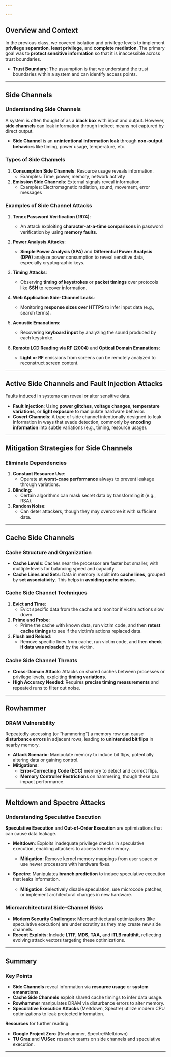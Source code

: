 ```yaml
---

---
```


## **Overview and Context**  
In the previous class, we covered isolation and privilege levels to implement **privilege separation**, **least privilege**, and **complete mediation**. The primary goal was to **protect sensitive information** so that it is inaccessible across trust boundaries.

- **Trust Boundary**: The assumption is that we understand the trust boundaries within a system and can identify access points.

---

## **Side Channels**  
### **Understanding Side Channels**  
A system is often thought of as a **black box** with input and output. However, **side channels** can leak information through indirect means not captured by direct output.

- **Side Channel** is an **unintentional information leak** through **non-output behaviors** like timing, power usage, temperature, etc.

### **Types of Side Channels**  
1. **Consumption Side Channels**: Resource usage reveals information.
   - Examples: Time, power, memory, network activity
2. **Emission Side Channels**: External signals reveal information.
   - Examples: Electromagnetic radiation, sound, movement, error messages

### **Examples of Side Channel Attacks**  
1. **Tenex Password Verification (1974)**:
   - An attack exploiting **character-at-a-time comparisons** in password verification by using **memory faults**.

2. **Power Analysis Attacks**:
   - **Simple Power Analysis (SPA)** and **Differential Power Analysis (DPA)** analyze power consumption to reveal sensitive data, especially cryptographic keys.

3. **Timing Attacks**:
   - Observing **timing of keystrokes** or **packet timings** over protocols like **SSH** to recover information.

4. **Web Application Side-Channel Leaks**:
   - Monitoring **response sizes over HTTPS** to infer input data (e.g., search terms).

5. **Acoustic Emanations**:
   - Recovering **keyboard input** by analyzing the sound produced by each keystroke.

6. **Remote LCD Reading via RF (2004)** and **Optical Domain Emanations**:
   - **Light or RF** emissions from screens can be remotely analyzed to reconstruct screen content.

---

## **Active Side Channels and Fault Injection Attacks**  
Faults induced in systems can reveal or alter sensitive data.

- **Fault Injection**: Using **power glitches**, **voltage changes**, **temperature variations**, or **light exposure** to manipulate hardware behavior.
- **Covert Channels**: A type of side channel intentionally designed to leak information in ways that evade detection, commonly by **encoding information** into subtle variations (e.g., timing, resource usage).

---

## **Mitigation Strategies for Side Channels**  
### **Eliminate Dependencies**  
1. **Constant Resource Use**:
   - Operate at **worst-case performance** always to prevent leakage through variations.
2. **Blinding**:
   - Certain algorithms can mask secret data by transforming it (e.g., RSA).
3. **Random Noise**:
   - Can deter attackers, though they may overcome it with sufficient data.

---

## **Cache Side Channels**  
### **Cache Structure and Organization**  
- **Cache Levels**: Caches near the processor are faster but smaller, with multiple levels for balancing speed and capacity.
- **Cache Lines and Sets**: Data in memory is split into **cache lines**, grouped by **set associativity**. This helps in **avoiding cache misses**.

### **Cache Side Channel Techniques**  
1. **Evict and Time**:
   - Evict specific data from the cache and monitor if victim actions slow down.
2. **Prime and Probe**:
   - Prime the cache with known data, run victim code, and then **retest cache timings** to see if the victim’s actions replaced data.
3. **Flush and Reload**:
   - Remove specific lines from cache, run victim code, and then **check if data was reloaded** by the victim.

### **Cache Side Channel Threats**  
- **Cross-Domain Attack**: Attacks on shared caches between processes or privilege levels, exploiting **timing variations**.
- **High Accuracy Needed**: Requires **precise timing measurements** and repeated runs to filter out noise.

---

## **Rowhammer**  
### **DRAM Vulnerability**  
Repeatedly accessing (or “hammering”) a memory row can cause **disturbance errors** in adjacent rows, leading to **unintended bit flips** in nearby memory.

- **Attack Scenario**: Manipulate memory to induce bit flips, potentially altering data or gaining control.
- **Mitigations**:
  - **Error-Correcting Code (ECC)** memory to detect and correct flips.
  - **Memory Controller Restrictions** on hammering, though these can impact performance.

---

## **Meltdown and Spectre Attacks**  
### **Understanding Speculative Execution**  
**Speculative Execution** and **Out-of-Order Execution** are optimizations that can cause data leakage.

- **Meltdown**: Exploits inadequate privilege checks in speculative execution, enabling attackers to access kernel memory.
  - **Mitigation**: Remove kernel memory mappings from user space or use newer processors with hardware fixes.
  
- **Spectre**: Manipulates **branch prediction** to induce speculative execution that leaks information.
  - **Mitigation**: Selectively disable speculation, use microcode patches, or implement architectural changes in new hardware.

### **Microarchitectural Side-Channel Risks**  
- **Modern Security Challenges**: Microarchitectural optimizations (like speculative execution) are under scrutiny as they may create new side channels.
- **Recent Exploits**: Include **L1TF, MDS, TAA,** and **iTLB multihit**, reflecting evolving attack vectors targeting these optimizations.

---

## **Summary**  
### Key Points  
- **Side Channels** reveal information via **resource usage** or **system emanations**.
- **Cache Side Channels** exploit shared cache timings to infer data usage.
- **Rowhammer** manipulates DRAM via disturbance errors to alter memory.
- **Speculative Execution Attacks** (Meltdown, Spectre) utilize modern CPU optimizations to leak protected information.

**Resources** for further reading:
- **Google Project Zero** (Rowhammer, Spectre/Meltdown)
- **TU Graz** and **VUSec** research teams on side channels and speculative execution.

---